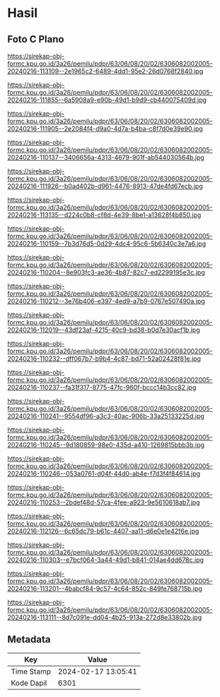 # Hasil

## Foto C Plano

https://sirekap-obj-formc.kpu.go.id/3a26/pemilu/pdpr/63/06/08/20/02/6306082002005-20240216-113109--2e1965c2-6489-4dd1-95e2-26d0768f2840.jpg

https://sirekap-obj-formc.kpu.go.id/3a26/pemilu/pdpr/63/06/08/20/02/6306082002005-20240216-111855--6a5908a9-e90b-49d1-b9d9-cb440075409d.jpg

https://sirekap-obj-formc.kpu.go.id/3a26/pemilu/pdpr/63/06/08/20/02/6306082002005-20240216-111905--2e2084f4-d9a0-4d7a-b4ba-c8f7d0e39e90.jpg

https://sirekap-obj-formc.kpu.go.id/3a26/pemilu/pdpr/63/06/08/20/02/6306082002005-20240216-110137--3406656a-4313-4679-901f-ab544030564b.jpg

https://sirekap-obj-formc.kpu.go.id/3a26/pemilu/pdpr/63/06/08/20/02/6306082002005-20240216-111926--b0ad402b-d961-4476-8913-47de4fd67ecb.jpg

https://sirekap-obj-formc.kpu.go.id/3a26/pemilu/pdpr/63/06/08/20/02/6306082002005-20240216-113135--d224c0b8-cf8d-4e39-8be1-a13628f4b850.jpg

https://sirekap-obj-formc.kpu.go.id/3a26/pemilu/pdpr/63/06/08/20/02/6306082002005-20240216-110159--7b3d76d5-0d29-4dc4-95c6-5b6340c3e7a6.jpg

https://sirekap-obj-formc.kpu.go.id/3a26/pemilu/pdpr/63/06/08/20/02/6306082002005-20240216-110204--8e903fc3-ae36-4b87-82c7-ed2299195e3c.jpg

https://sirekap-obj-formc.kpu.go.id/3a26/pemilu/pdpr/63/06/08/20/02/6306082002005-20240216-110212--3e76b406-e397-4ed9-a7b9-0767e507490a.jpg

https://sirekap-obj-formc.kpu.go.id/3a26/pemilu/pdpr/63/06/08/20/02/6306082002005-20240216-112019--43df23af-4215-40c9-bd38-b0d7e30acf1b.jpg

https://sirekap-obj-formc.kpu.go.id/3a26/pemilu/pdpr/63/06/08/20/02/6306082002005-20240216-110232--dff067b7-b9b4-4c87-bd71-52a02428f81e.jpg

https://sirekap-obj-formc.kpu.go.id/3a26/pemilu/pdpr/63/06/08/20/02/6306082002005-20240216-110237--fa31f317-8775-47fc-960f-bccc14b3cc82.jpg

https://sirekap-obj-formc.kpu.go.id/3a26/pemilu/pdpr/63/06/08/20/02/6306082002005-20240216-110241--9554df96-a3c3-40ac-906b-33a25133225d.jpg

https://sirekap-obj-formc.kpu.go.id/3a26/pemilu/pdpr/63/06/08/20/02/6306082002005-20240216-110245--9d180859-98e0-435d-a410-1269815bbb3b.jpg

https://sirekap-obj-formc.kpu.go.id/3a26/pemilu/pdpr/63/06/08/20/02/6306082002005-20240216-110246--053a0761-d04f-44d0-ab4e-f7d3f4f84614.jpg

https://sirekap-obj-formc.kpu.go.id/3a26/pemilu/pdpr/63/06/08/20/02/6306082002005-20240216-110253--2bdef48d-57ca-4fee-a923-9e5610618ab7.jpg

https://sirekap-obj-formc.kpu.go.id/3a26/pemilu/pdpr/63/06/08/20/02/6306082002005-20240216-112126--6c65dc79-b61c-4407-aa11-d6e0e1e42f6e.jpg

https://sirekap-obj-formc.kpu.go.id/3a26/pemilu/pdpr/63/06/08/20/02/6306082002005-20240216-110303--e7bcf064-3a44-49d1-b841-014ae4dd678c.jpg

https://sirekap-obj-formc.kpu.go.id/3a26/pemilu/pdpr/63/06/08/20/02/6306082002005-20240216-113201--4babcf84-9c57-4c64-852c-849fe768715b.jpg

https://sirekap-obj-formc.kpu.go.id/3a26/pemilu/pdpr/63/06/08/20/02/6306082002005-20240216-113111--8d7c091e-dd04-4b25-913a-272d8e33802b.jpg


## Metadata

| Key        | Value               |
| ---------- | ------------------- |
| Time Stamp | 2024-02-17 13:05:41 |
| Kode Dapil | 6301                |



